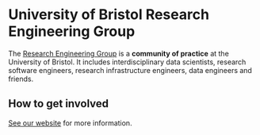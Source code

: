 # University of Bristol Research Engineering Group

The [Research Engineering Group](https://bristol-reg.github.io) is a **community of practice** at the University of Bristol.
It includes interdisciplinary data scientists, research software engineers, research infrastructure engineers, data engineers and friends.

## How to get involved

[See our website](https://bristol-reg.github.io) for more information.
